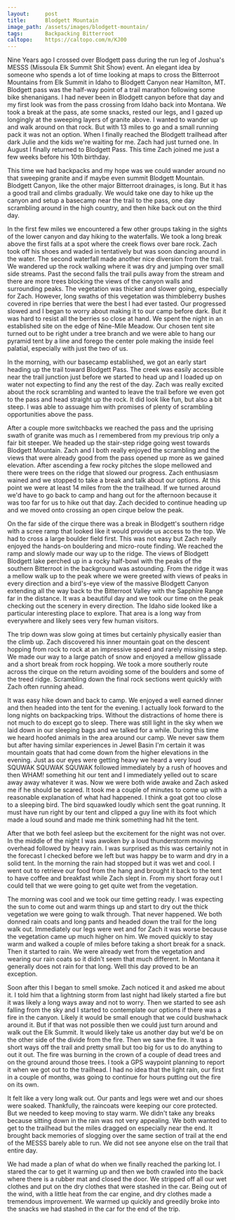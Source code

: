 ```yaml
---
layout:     post
title:      Blodgett Mountain
image_path: /assets/images/blodgett-mountain/
tags:       Backpacking Bitterroot
caltopo:    https://caltopo.com/m/KJ00
---
```

Nine Years ago I crossed over Blodgett pass during the run leg of Joshua's MESSS (Missoula Elk Summit Shit Show) event. An elegant idea by someone who spends a lot of time looking at maps to cross the Bitterroot Mountains from Elk Summit in Idaho to Blodgett Canyon near Hamilton, MT. Blodgett pass was the half-way point of a trail marathon following some bike shenanigans. I had never been in Blodgett canyon before that day and my first look was from the pass crossing from Idaho back into Montana. We took a break at the pass, ate some snacks, rested our legs, and I gazed up longingly at the sweeping layers of granite above. I wanted to wander up and walk around on that rock. But with 13 miles to go and a small running pack it was not an option. When I finally reached the Blodgett trailhead after dark Julie and the kids we're waiting for me. Zach had just turned one. In August I finally returned to Blodgett Pass. This time Zach joined me just a few weeks before his 10th birthday.

This time we had backpacks and my hope was we could wander around no that sweeping granite and if maybe even summit Blodgett Mountain. Blodgett Canyon, like the other major Bitterroot drainages, is long. But it has a good trail and climbs gradually. We would take one day to hike up the canyon and setup a basecamp near the trail to the pass, one day scrambling around in the high country, and then hike back out on the third day.

In the first few miles we encountered a few other groups taking in the sights of the lower canyon and day hiking to the waterfalls. We took a long break above the first falls at a spot where the creek flows over bare rock. Zach took off his shoes and waded in tentatively but was soon dancing around in the water. The second waterfall made another nice diversion from the trail. We wandered up the rock walking where it was dry and jumping over small side streams. Past the second falls the trail pulls away from the stream and there are more trees blocking the views of the canyon walls and surrounding peaks. The vegetation was thicker and slower going, especially for Zach. However, long swaths of this vegetation was thimbleberry bushes covered in ripe berries that were the best I had ever tasted. Our progressed slowed and I began to worry about making it to our camp before dark. But it was hard to resist all the berries so close at hand. We spent the night in an established site on the edge of Nine-Mile Meadow. Our chosen tent site turned out to be right under a tree branch and we were able to hang our pyramid tent by a line and forego the center pole making the inside feel palatial, especially with just the two of us.

In the morning, with our basecamp established, we got an early start heading up the trail toward Blodgett Pass. The creek was easily accessible near the trail junction just before we started to head up and I loaded up on water not expecting to find any the rest of the day. Zach was really excited about the rock scrambling and wanted to leave the trail before we even got to the pass and head straight up the rock. It did look like fun, but also a bit steep. I was able to assuage him with promises of plenty of scrambling opportunities above the pass.

After a couple more switchbacks we reached the pass and the uprising swath of granite was much as I remembered from my previous trip only a fair bit steeper. We headed up the stair-step ridge going west towards Blodgett Mountain. Zach and I both really enjoyed the scrambling and the views that were already good from the pass opened up more as we gained elevation. After ascending a few rocky pitches the slope mellowed and there were trees on the ridge that slowed our progress. Zach enthusiasm wained and we stopped to take a break and talk about our options. At this point we were at least 14 miles from the the trailhead. If we turned around we'd have to go back to camp and hang out for the afternoon because it was too far for us to hike out that day. Zach decided to continue heading up and we moved onto crossing an open cirque below the peak.

On the far side of the cirque there was a break in Blodgett's southern ridge with a scree ramp that looked like it would provide us access to the top. We had to cross a large boulder field first. This was not easy but Zach really enjoyed the hands-on bouldering and micro-route finding. We reached the ramp and slowly made our way up to the ridge. The views of Blodgett  Blodgett lake perched up in a rocky half-bowl with the peaks of the southern Bitterroot in the background was astounding. From the ridge it was a mellow walk up to the peak where we were greeted with views of peaks in every direction and a bird's-eye view of the massive Blodgett Canyon extending all the way back to the Bitterroot Valley with the Sapphire Range far in the distance. It was a beautiful day and we took our time on the peak checking out the scenery in every direction. The Idaho side looked like a particular interesting place to explore. That area is a long way from everywhere and likely sees very few human visitors.

The trip down was slow going at times but certainly physically easier than the climb up. Zach discovered his inner mountain goat on the descent hopping from rock to rock at an impressive speed and rarely missing a step. We made our way to a large patch of snow and enjoyed a mellow glissade and a short break from rock hopping. We took a more southerly route across the cirque on the return avoiding some of the boulders and some of the treed ridge. Scrambling down the final rock sections went quickly with Zach often running ahead.

It was easy hike down and back to camp. We enjoyed a well earned dinner and then headed into the tent for the evening. I actually look forward to the long nights on backpacking trips. Without the distractions of home there is not much to do except go to sleep. There was still light in the sky when we laid down in our sleeping bags and we talked for a while. During this time we heard hoofed animals in the area around our camp. We never saw them but after having similar experiences in Jewel Basin I'm certain it was mountain goats that had come down from the higher elevations in the evening. Just as our eyes were getting heavy we heard a very loud SQUWAK SQUWAK SQUWAK followed immediately by a rush of hooves and then WHAM! something hit our tent and I immediately yelled out to scare away away whatever it was. Now we were both wide awake and Zach asked me if he should be scared. It took me a couple of minutes to come up with a reasonable explanation of what had happened. I think a goat got too close to a sleeping bird. The bird squawked loudly which sent the goat running. It must have run right by our tent and clipped a guy line with its foot which made a loud sound and made me think something had hit the tent.

After that we both feel asleep but the excitement for the night was not over. In the middle of the night I was awoken by a loud thunderstorm moving overhead followed by heavy rain. I was surprised as this was certainly not in the forecast I checked before we left but was happy be to warm and dry in a solid tent. In the morning the rain had stopped but it was wet and cool. I went out to retrieve our food from the hang and brought it back to the tent to have coffee and breakfast while Zach slept in. From my short foray out I could tell that we were going to get quite wet from the vegetation.

The morning was cool and we took our time getting ready. I was expecting the sun to come out and warm things up and start to dry out the thick vegetation we were going to walk through. That never happened. We both donned rain coats and long pants and headed down the trail for the long walk out. Immediately our legs were wet and for Zach it was worse because the vegetation came up much higher on him. We moved quickly to stay warm and walked a couple of miles before taking a short break for a snack. Then it started to rain. We were already wet from the vegetation and wearing our rain coats so it didn't seem that much different. In Montana it generally does not rain for that long. Well this day proved to be an exception.

Soon after this I began to smell smoke. Zach noticed it and asked me about it. I told him that a lightning storm from last night had likely started a fire but it was likely a long ways away and not to worry. Then we started to see ash falling from the sky and I started to contemplate our options if there was a fire in the canyon. Likely it would be small enough that we could bushwhack around it. But if that was not possible then we could just turn around and walk out the Elk Summit. It would likely take us another day but we'd be on the other side of the divide from the fire. Then we saw the fire. It was a short ways off the trail and pretty small but too big for us to do anything to out it out. The fire was burning in the crown of a couple of dead trees and on the ground around those trees. I took a GPS waypoint planning to report it when we got out to the trailhead. I had no idea that the light rain, our first in a couple of months, was going to continue for hours putting out the fire on its own.

It felt like a very long walk out. Our pants and legs were wet and our shoes were soaked. Thankfully, the raincoats were keeping our core protected. But we needed to keep moving to stay warm. We didn't take any breaks because sitting down in the rain was not very appealing. We both wanted to get to the trailhead but the miles dragged on especially near the end. It brought back memories of slogging over the same section of trail at the end of the MESSS barely able to run. We did not see anyone else on the trail that entire day.

We had made a plan of what do when we finally reached the parking lot. I stared the car to get it warming up and then we both crawled into the back where there is a rubber mat and closed the door. We stripped off all our wet clothes and put on the dry clothes that were stashed in the car. Being out of the wind, with a little heat from the car engine, and dry clothes made a tremendous improvement. We warmed up quickly and greedily broke into the snacks we had stashed in the car for the end of the trip.
